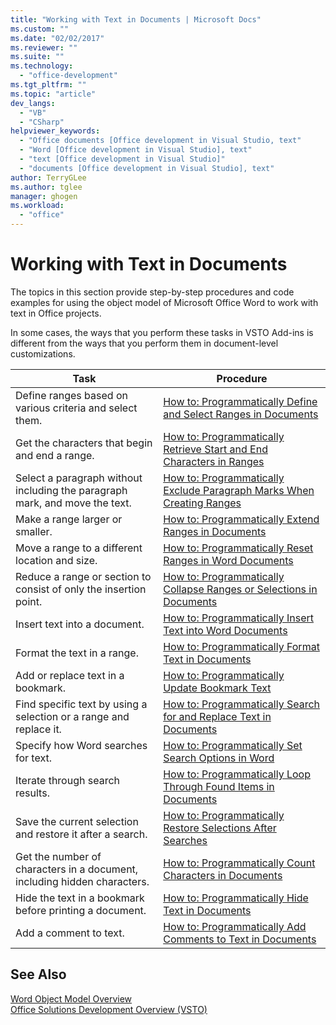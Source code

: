 ```yaml
---
title: "Working with Text in Documents | Microsoft Docs"
ms.custom: ""
ms.date: "02/02/2017"
ms.reviewer: ""
ms.suite: ""
ms.technology: 
  - "office-development"
ms.tgt_pltfrm: ""
ms.topic: "article"
dev_langs: 
  - "VB"
  - "CSharp"
helpviewer_keywords: 
  - "Office documents [Office development in Visual Studio, text"
  - "Word [Office development in Visual Studio], text"
  - "text [Office development in Visual Studio]"
  - "documents [Office development in Visual Studio], text"
author: TerryGLee
ms.author: tglee
manager: ghogen
ms.workload: 
  - "office"
---
```

# Working with Text in Documents
  The topics in this section provide step-by-step procedures and code examples for using the object model of Microsoft Office Word to work with text in Office projects.  
  
 In some cases, the ways that you perform these tasks in VSTO Add-ins is different from the ways that you perform them in document-level customizations.  
  
|Task|Procedure|  
|----------|---------------|  
|Define ranges based on various criteria and select them.|[How to: Programmatically Define and Select Ranges in Documents](../vsto/how-to-programmatically-define-and-select-ranges-in-documents.md)|  
|Get the characters that begin and end a range.|[How to: Programmatically Retrieve Start and End Characters in Ranges](../vsto/how-to-programmatically-retrieve-start-and-end-characters-in-ranges.md)|  
|Select a paragraph without including the paragraph mark, and move the text.|[How to: Programmatically Exclude Paragraph Marks When Creating Ranges](../vsto/how-to-programmatically-exclude-paragraph-marks-when-creating-ranges.md)|  
|Make a range larger or smaller.|[How to: Programmatically Extend Ranges in Documents](../vsto/how-to-programmatically-extend-ranges-in-documents.md)|  
|Move a range to a different location and size.|[How to: Programmatically Reset Ranges in Word Documents](../vsto/how-to-programmatically-reset-ranges-in-word-documents.md)|  
|Reduce a range or section to consist of only the insertion point.|[How to: Programmatically Collapse Ranges or Selections in Documents](../vsto/how-to-programmatically-collapse-ranges-or-selections-in-documents.md)|  
|Insert text into a document.|[How to: Programmatically Insert Text into Word Documents](../vsto/how-to-programmatically-insert-text-into-word-documents.md)|  
|Format the text in a range.|[How to: Programmatically Format Text in Documents](../vsto/how-to-programmatically-format-text-in-documents.md)|  
|Add or replace text in a bookmark.|[How to: Programmatically Update Bookmark Text](../vsto/how-to-programmatically-update-bookmark-text.md)|  
|Find specific text by using a selection or a range and replace it.|[How to: Programmatically Search for and Replace Text  in Documents](../vsto/how-to-programmatically-search-for-and-replace-text-in-documents.md)|  
|Specify how Word searches for text.|[How to: Programmatically Set Search Options in Word](../vsto/how-to-programmatically-set-search-options-in-word.md)|  
|Iterate through search results.|[How to: Programmatically Loop Through Found Items in Documents](../vsto/how-to-programmatically-loop-through-found-items-in-documents.md)|  
|Save the current selection and restore it after a search.|[How to: Programmatically Restore Selections After Searches](../vsto/how-to-programmatically-restore-selections-after-searches.md)|  
|Get the number of characters in a document, including hidden characters.|[How to: Programmatically Count Characters in Documents](../vsto/how-to-programmatically-count-characters-in-documents.md)|  
|Hide the text in a bookmark before printing a document.|[How to: Programmatically Hide Text in Documents](../vsto/how-to-programmatically-hide-text-in-documents.md)|  
|Add a comment to text.|[How to: Programmatically Add Comments to Text in Documents](../vsto/how-to-programmatically-add-comments-to-text-in-documents.md)|  
  
## See Also  
 [Word Object Model Overview](../vsto/word-object-model-overview.md)   
 [Office Solutions Development Overview &#40;VSTO&#41;](../vsto/office-solutions-development-overview-vsto.md)  
  
  